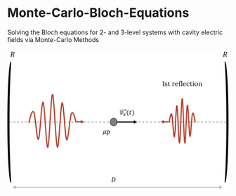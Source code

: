 # Monte-Carlo-Bloch-Equations
Solving the Bloch equations for 2- and 3-level systems with cavity electric fields via Monte-Carlo Methods

![Cavity field](./img/cavity_field_dopp_scheme.png)
